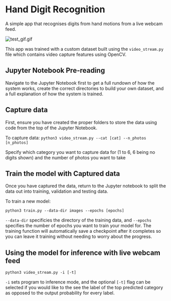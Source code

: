 # Hand Digit Recognition

A simple app that recognises digits from hand motions from a live webcam feed.

![test_gif.gif](test_gif.gif)

This app was trained with a custom dataset built using the `video_stream.py` file which contains video capture features using OpenCV.

## Jupyter Notebook Pre-reading

Navigate to the Jupyter Notebook first to get a full rundown of how the system works, create the correct directories to build your own dataset, and a full explanation of how the system is trained.

## Capture data

First, ensure you have created the proper folders to store the data using code from the top of the Jupyter Notebook.

To capture data:
`python3 video_stream.py --cat [cat] --n_photos [n_photos]`

Specify which category you want to capture data for (1 to 6, 6 being no digits shown) and the number of photos you want to take

## Train the model with Captured data

Once you have captured the data, return to the Jupyter notebook to split the data out into training, validation and testing data.

To train a new model:

`python3 train.py --data-dir images --epochs [epochs]`

`--data-dir` specificies the directory of the training data, and `--epochs` specifies the number of epochs you want to train your model for. The training function will automatically save a checkpoint after it completes so you can leave it training without needing to worry about the progress.

## Using the model for inference with live webcam feed
`python3 video_stream.py -i [-t]`

`-i` sets program to inference mode, and the optional `[-t]` flag can be selected if you would like to the see the label of the top predicted category as opposed to the output probability for every label.
